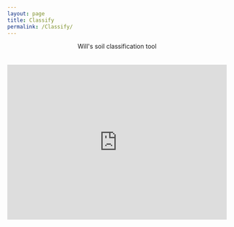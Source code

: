 ```yaml
---
layout: page
title: Classify
permalink: /Classify/
---
```



<div style="text-align: center;">Will's soil classification tool</div><br clear="all"><br clear="all">



<iframe src="https://trinket.io/embed/python/f9bb5430d4?start=result" width="100%" height="356" frameborder="0" marginwidth="0" marginheight="0" allowfullscreen></iframe>
